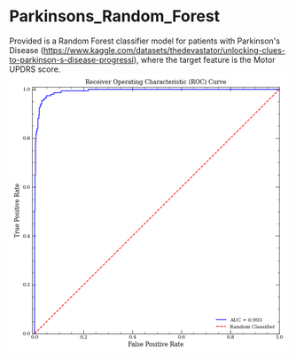 # Parkinsons_Random_Forest
Provided is a Random Forest classifier model for patients with Parkinson's Disease (https://www.kaggle.com/datasets/thedevastator/unlocking-clues-to-parkinson-s-disease-progressi), where the target feature is the Motor UPDRS score.
![](roc.png)
